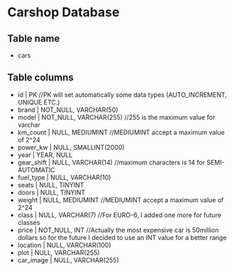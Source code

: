 # Carshop Database

## Table name

- cars

## Table columns

- id | PK  //PK will set automatically some data types (AUTO_INCREMENT, UNIQUE ETC.)
- brand | NOT_NULL, VARCHAR(50)
- model | NOT_NULL, VARCHAR(255) //255 is the maximum value for varchar
- km_count | NULL, MEDIUMINT //MEDIUMINT accept a maximum value of 2^24 
- power_kw | NULL, SMALLINT(2000)
- year | YEAR, NULL
- gear_shift | NULL, VARCHAR(14) //maximum characters is 14 for SEMI-AUTOMATIC
- fuel_type | NULL, VARCHAR(10)
- seats | NULL, TINYINT
- doors | NULL, TINYINT
- weight |  NULL, MEDIUMINT //MEDIUMINT accept a maximum value of 2^24 
- class | NULL, VARCHAR(7) //For EURO-6, I added one more for future classes
- price | NOT_NULL, INT //Actually the most expensive car is 50million dollars so for the future I decided to use an INT value for a better range
- location | NULL, VARCHAR(100) 
- plot | NULL, VARCHAR(255)
- car_image | NULL, VARCHAR(255)


